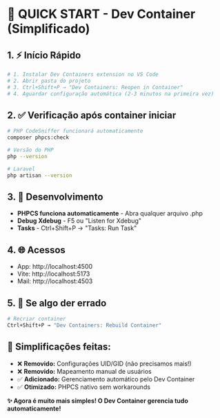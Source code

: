 # 🎯 QUICK START - Dev Container (Simplificado)

## 1. ⚡ Início Rápido

```bash
# 1. Instalar Dev Containers extension no VS Code
# 2. Abrir pasta do projeto
# 3. Ctrl+Shift+P → "Dev Containers: Reopen in Container"
# 4. Aguardar configuração automática (2-3 minutos na primeira vez)
```

## 2. ✅ Verificação após container iniciar

```bash
# PHP CodeSniffer funcionará automaticamente
composer phpcs:check

# Versão do PHP
php --version

# Laravel
php artisan --version
```

## 3. 🔧 Desenvolvimento

- **PHPCS funciona automaticamente** - Abra qualquer arquivo .php
- **Debug Xdebug** - F5 ou "Listen for Xdebug"  
- **Tasks** - Ctrl+Shift+P → "Tasks: Run Task"

## 4. 🌐 Acessos

- App: http://localhost:4500
- Vite: http://localhost:5173
- Mail: http://localhost:4503

## 5. 🚨 Se algo der errado

```bash
# Recriar container
Ctrl+Shift+P → "Dev Containers: Rebuild Container"
```

## 🎉 **Simplificações feitas:**

- ❌ **Removido:** Configurações UID/GID (não precisamos mais!)
- ❌ **Removido:** Mapeamento manual de usuários
- ✅ **Adicionado:** Gerenciamento automático pelo Dev Container
- ✅ **Otimizado:** PHPCS nativo sem workarounds

**✨ Agora é muito mais simples! O Dev Container gerencia tudo automaticamente!**